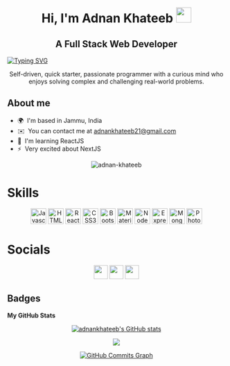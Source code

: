 <h1 align="center">Hi, I'm Adnan Khateeb <img src="https://media.giphy.com/media/hvRJCLFzcasrR4ia7z/giphy.gif" width="35"> </h1>

<h2 align="center">A Full Stack Web Developer</h2>

[![Typing SVG](https://readme-typing-svg.herokuapp.com?size=26&center=true&width=1000&lines=Aspiring+MERN+developer;Passionate+about+creating+great+UX;Always+learning+new+things)](https://git.io/typing-svg)
<div align="center">Self-driven, quick starter, passionate programmer with a curious mind who enjoys solving complex and challenging real-world problems.</div>

## About me
* 🌍  I'm based in Jammu, India
* ✉️  You can contact me at [adnankhateeb21@gmail.com](mailto:adnankhateeb21@gmail.com)
* 🧠  I'm learning ReactJS
* ⚡  Very excited about NextJS

<p align="center"> <img
      src="https://komarev.com/ghpvc/?username=adnankhateeb&label=Profile%20views&color=0e75b6&style=flat"
      alt="adnan-khateeb" /> </p>

<h1>Skills</h1>

<p align="center">
<a href="https://developer.mozilla.org/en-US/docs/Web/JavaScript" target="_blank" rel="noreferrer"><img src="https://raw.githubusercontent.com/danielcranney/readme-generator/main/public/icons/skills/javascript-colored.svg" width="36" height="36" alt="Javascript" /></a>
<a href="https://developer.mozilla.org/en-US/docs/Glossary/HTML5" target="_blank" rel="noreferrer"><img src="https://raw.githubusercontent.com/danielcranney/readme-generator/main/public/icons/skills/html5-colored.svg" width="36" height="36" alt="HTML5" /></a>
<a href="https://reactjs.org/" target="_blank" rel="noreferrer"><img src="https://raw.githubusercontent.com/danielcranney/readme-generator/main/public/icons/skills/react-colored.svg" width="36" height="36" alt="React" /></a>
<a href="https://www.w3.org/TR/CSS/#css" target="_blank" rel="noreferrer"><img src="https://raw.githubusercontent.com/danielcranney/readme-generator/main/public/icons/skills/css3-colored.svg" width="36" height="36" alt="CSS3" /></a>
<a href="https://getbootstrap.com/" target="_blank" rel="noreferrer"><img src="https://raw.githubusercontent.com/danielcranney/readme-generator/main/public/icons/skills/bootstrap-colored.svg" width="36" height="36" alt="Bootstrap" /></a>
<a href="https://mui.com/" target="_blank" rel="noreferrer"><img src="https://raw.githubusercontent.com/danielcranney/readme-generator/main/public/icons/skills/materialui-colored.svg" width="36" height="36" alt="Material UI" /></a>
<a href="https://nodejs.org/en/" target="_blank" rel="noreferrer"><img src="https://raw.githubusercontent.com/danielcranney/readme-generator/main/public/icons/skills/nodejs-colored.svg" width="36" height="36" alt="NodeJS" /></a>
<a href="https://expressjs.com/" target="_blank" rel="noreferrer"><img src="https://raw.githubusercontent.com/danielcranney/readme-generator/main/public/icons/skills/express-colored.svg" width="36" height="36" alt="Express" /></a>
<a href="https://www.mongodb.com/" target="_blank" rel="noreferrer"><img src="https://raw.githubusercontent.com/danielcranney/readme-generator/main/public/icons/skills/mongodb-colored.svg" width="36" height="36" alt="MongoDB" /></a>
<a href="https://www.adobe.com/uk/products/photoshop.html" target="_blank" rel="noreferrer"><img src="https://raw.githubusercontent.com/danielcranney/readme-generator/main/public/icons/skills/photoshop-colored.svg" width="36" height="36" alt="Photoshop" /></a>
</p>


<h1 align="left">Socials</h1>

<p align="center"> <a href="https://www.github.com/adnankhateeb" target="_blank" rel="noreferrer"><img src="https://raw.githubusercontent.com/danielcranney/readme-generator/main/public/icons/socials/github.svg" width="32" height="32" /></a> <a href="https://www.linkedin.com/in/adnan-khateeb" target="_blank" rel="noreferrer"><img src="https://raw.githubusercontent.com/danielcranney/readme-generator/main/public/icons/socials/linkedin.svg" width="32" height="32" /></a> <a href="http://www.medium.com/@adnankhateeb21" target="_blank" rel="noreferrer"><img src="https://raw.githubusercontent.com/danielcranney/readme-generator/main/public/icons/socials/medium.svg" width="32" height="32" /></a></p>

<h2> Badges</h2>

<b>My GitHub Stats</b>
<p align="center">
<a href="http://www.github.com/adnankhateeb"><img src="https://github-readme-stats.vercel.app/api?username=adnankhateeb&show_icons=true&hide=stars,prs,issues,contribs&count_private=true&title_color=0891b2&text_color=ffffff&icon_color=0891b2&bg_color=1c1917&hide_border=true&show_icons=true" alt="adnankhateeb's GitHub stats" /></a>
</p>

<div align="center">
<a href="http://www.github.com/adnankhateeb"><img src="https://github-readme-streak-stats.herokuapp.com/?user=adnankhateeb&stroke=ffffff&background=1c1917&ring=0891b2&fire=0891b2&currStreakNum=ffffff&currStreakLabel=0891b2&sideNums=ffffff&sideLabels=ffffff&dates=ffffff&hide_border=true" /></a>
</div>
  
<p align="center">
<a href="http://www.github.com/adnankhateeb"><img src="https://activity-graph.herokuapp.com/graph?username=adnankhateeb&bg_color=1c1917&color=ffffff&line=0891b2&point=ffffff&area_color=1c1917&area=true&hide_border=true&custom_title=GitHub%20Commits%20Graph" alt="GitHub Commits Graph" /></a>
</p>


